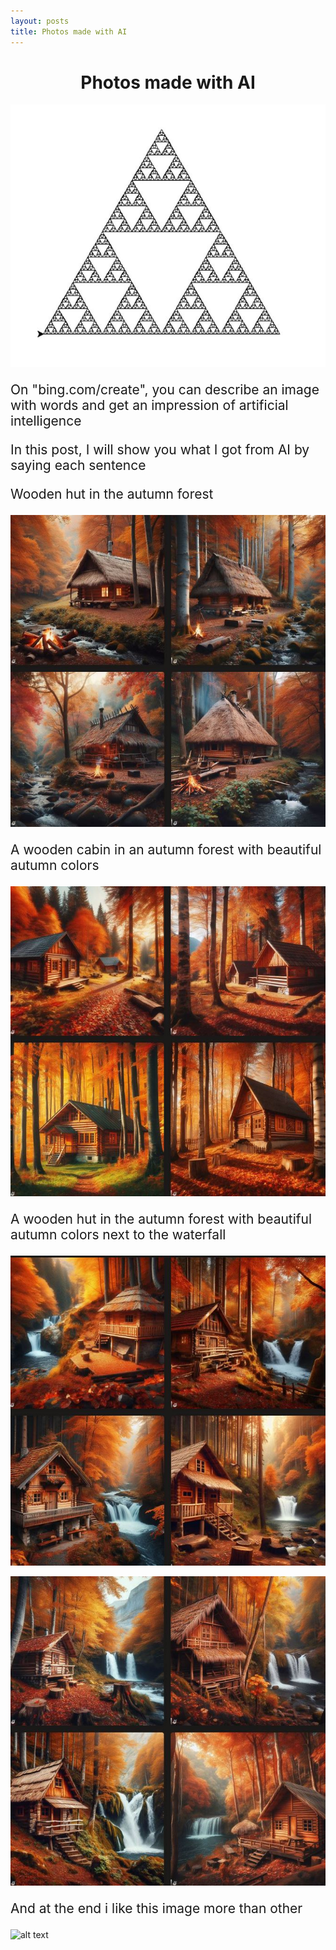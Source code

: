 ```yaml
---
layout: posts
title: Photos made with AI
---
```

<h1 style="text-align: center; font-family:Times New Roman (Headings CS);"> Photos made with AI</h1>

![alt text](../assets/images/Capture.JPG "first")

<p style="font-family: Times New Roman (Headings CS) ; font-size:150%; "> On "bing.com/create", you can describe an image with words and get an impression of artificial intelligence
<p>
<p style="font-family: Times New Roman (Headings CS) ; font-size:150%; ">In this post, I will show you what I got from AI by saying each sentence
<p>
<p style="font-family: Times New Roman (Headings CS) ; font-size:150%; ">Wooden hut in the autumn forest<p>

![alt text](../assets/images/first.JPG "firt")


<p style="font-family: Times New Roman (Headings CS) ; font-size:150%; ">A wooden cabin in an autumn forest with beautiful autumn colors<p>

![alt text](../assets/images/second.JPG "second")

<p style="font-family: Times New Roman (Headings CS) ; font-size:150%; ">A wooden hut in the autumn forest with beautiful autumn colors next to the waterfall<p>

![alt text](../assets/images/third.JPG "third")


![alt text](../assets/images/4th.JPG "4th")

<p style="font-family: Times New Roman (Headings CS) ; font-size:150%; ">And at the end i like this image more than other<p>

![alt text](../assets/images/lastone.JPG "last")

